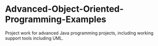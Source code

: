 # Advanced-Object-Oriented-Programming-Examples
Project work for advanced Java programming projects, including working support tools including UML. 
